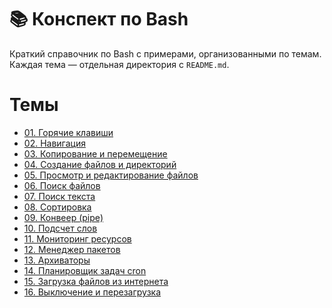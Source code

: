# 📚 Конспект по Bash

Краткий справочник по Bash с примерами, организованными по темам. Каждая тема — отдельная директория с `README.md`.

# Темы

- [01. Горячие клавиши](./01_Горячие_клавиши/README.md)
- [02. Навигация](./02_Навигация/README.md)
- [03. Копирование и перемещение](./03_Копирование_и_перемещение/README.md)
- [04. Создание файлов и директорий](./04_Создание_файлов_и_директорий/README.md)
- [05. Просмотр и редактирование файлов](./05_Просмотр_и_редактирование_файлов/README.md)
- [06. Поиск файлов](./06_Поиск_файлов/README.md)
- [07. Поиск текста](./07_Поиск_текста/README.md)
- [08. Сортировка](./08_Сортировка/README.md)
- [09. Конвеер (pipe)](./09_Конвеер_(pipe)/README.md)
- [10. Подсчет слов](./10_Подсчет_слов/README.md)
- [11. Мониторинг ресурсов](./11_Мониторинг_ресурсов/README.md)
- [12. Менеджер пакетов](./12_Менеджер_пакетов/README.md)
- [13. Архиваторы](./13_Архиваторы/README.md)
- [14. Планировщик задач cron](./14_Планировщик_задач_cron/README.md)
- [15. Загрузка файлов из интернета](./15_Загрузка_файлов_из_интернета/README.md)
- [16. Выключение и перезагрузка](./16_Выключение_и_перезагрузка/README.md)